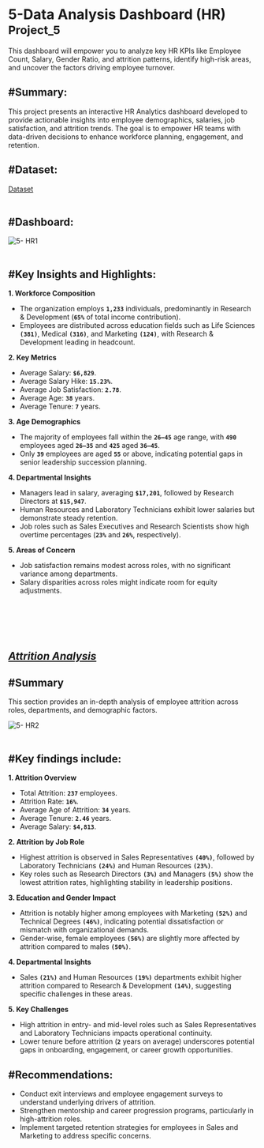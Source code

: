 # 5-Data Analysis Dashboard (HR) <sub>Project_5</sub>
This dashboard will empower you to analyze key HR KPIs like Employee Count, Salary, Gender Ratio, and attrition patterns, identify high-risk areas, and uncover the factors driving employee turnover.

## #Summary: 
This project presents an interactive HR Analytics dashboard developed to provide actionable insights into employee demographics, salaries, job satisfaction, and attrition trends. The goal is to empower HR teams with data-driven decisions to enhance workforce planning, engagement, and retention.

## #Dataset: 
<a href=" ">Dataset</a>
<br/>
<br/>

## #Dashboard: 
![5- HR1](https://github.com/user-attachments/assets/13d2c551-a2e4-4b87-960c-b30636b568e2)
<br/> 
<br/>

## #Key Insights and Highlights:
**1. Workforce Composition**
   - The organization employs **`1,233`** individuals, predominantly in Research & Development (**`65%`** of total income contribution).
   - Employees are distributed across education fields such as Life Sciences **`(381)`**, Medical **`(316)`**, and Marketing **`(124)`**, with Research & Development leading in headcount.

**2. Key Metrics**
   - Average Salary: **`$6,829`**.
   - Average Salary Hike: **`15.23%`**.
   - Average Job Satisfaction: **`2.78`**.
   - Average Age: **`38`** years.
   - Average Tenure: **`7`** years.

**3. Age Demographics**
   - The majority of employees fall within the **`26–45`** age range, with **`490`** employees aged **`26–35`** and **`425`** aged **`36–45`**.
   - Only **`39`** employees are aged **`55`** or above, indicating potential gaps in senior leadership succession planning.

**4. Departmental Insights**
   - Managers lead in salary, averaging **`$17,201`**, followed by Research Directors at **`$15,947`**.
   - Human Resources and Laboratory Technicians exhibit lower salaries but demonstrate steady retention.
   - Job roles such as Sales Executives and Research Scientists show high overtime percentages (**`23%`** and **`26%`**, respectively).

**5. Areas of Concern**
   - Job satisfaction remains modest across roles, with no significant variance among departments.
   - Salary disparities across roles might indicate room for equity adjustments.
<br/>
<br/>
<br/>
<br/>

## <ins>***Attrition Analysis***</ins> 

## #Summary
This section provides an in-depth analysis of employee attrition across roles, departments, and demographic factors. 

![5- HR2](https://github.com/user-attachments/assets/6b872086-2e08-4ae7-bdec-66c0cbfad4b1)
<br/>
<br/>

## #Key findings include:

**1. Attrition Overview**
   - Total Attrition: **`237`** employees.
   - Attrition Rate: **`16%`**.
   - Average Age of Attrition: **`34`** years.
   - Average Tenure: **`2.46`** years.
   - Average Salary: **`$4,813`**.

**2. Attrition by Job Role**
   - Highest attrition is observed in Sales Representatives **`(40%)`**, followed by Laboratory Technicians **`(24%)`** and Human Resources **`(23%)`**.
   - Key roles such as Research Directors **`(3%)`** and Managers **`(5%)`** show the lowest attrition rates, highlighting stability in leadership positions.

**3. Education and Gender Impact**
   - Attrition is notably higher among employees with Marketing **`(52%)`** and Technical Degrees **`(46%)`**, indicating potential dissatisfaction or mismatch with organizational demands.
   - Gender-wise, female employees **`(56%)`** are slightly more affected by attrition compared to males **`(50%)`**.

**4. Departmental Insights**
   - Sales **`(21%)`** and Human Resources **`(19%)`** departments exhibit higher attrition compared to Research & Development **`(14%)`**, suggesting specific challenges in these areas.

**5. Key Challenges**
   - High attrition in entry- and mid-level roles such as Sales Representatives and Laboratory Technicians impacts operational continuity.
   - Lower tenure before attrition (**`2`** years on average) underscores potential gaps in onboarding, engagement, or career growth opportunities.

## #Recommendations:
   - Conduct exit interviews and employee engagement surveys to understand underlying drivers of attrition.
   - Strengthen mentorship and career progression programs, particularly in high-attrition roles.
   - Implement targeted retention strategies for employees in Sales and Marketing to address specific concerns.
